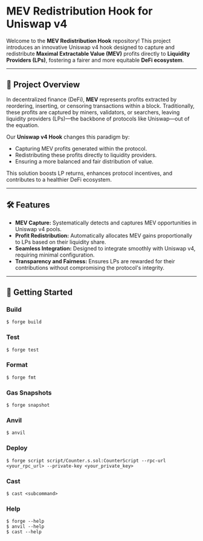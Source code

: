 # MEV Redistribution Hook for Uniswap v4

Welcome to the **MEV Redistribution Hook** repository! This project introduces an innovative Uniswap v4 hook designed to capture and redistribute **Maximal Extractable Value (MEV)** profits directly to **Liquidity Providers (LPs)**, fostering a fairer and more equitable **DeFi ecosystem**.

---

## 🌟 Project Overview

In decentralized finance (DeFi), **MEV** represents profits extracted by reordering, inserting, or censoring transactions within a block. Traditionally, these profits are captured by miners, validators, or searchers, leaving liquidity providers (LPs)—the backbone of protocols like Uniswap—out of the equation.

Our **Uniswap v4 Hook** changes this paradigm by:

- Capturing MEV profits generated within the protocol.
- Redistributing these profits directly to liquidity providers.
- Ensuring a more balanced and fair distribution of value.

This solution boosts LP returns, enhances protocol incentives, and contributes to a healthier DeFi ecosystem.

---

## 🛠️ Features

- **MEV Capture:** Systematically detects and captures MEV opportunities in Uniswap v4 pools.
- **Profit Redistribution:** Automatically allocates MEV gains proportionally to LPs based on their liquidity share.
- **Seamless Integration:** Designed to integrate smoothly with Uniswap v4, requiring minimal configuration.
- **Transparency and Fairness:** Ensures LPs are rewarded for their contributions without compromising the protocol's integrity.

---

## 🚀 Getting Started

### Build

```shell
$ forge build
```

### Test

```shell
$ forge test
```

### Format

```shell
$ forge fmt
```

### Gas Snapshots

```shell
$ forge snapshot
```

### Anvil

```shell
$ anvil
```

### Deploy

```shell
$ forge script script/Counter.s.sol:CounterScript --rpc-url <your_rpc_url> --private-key <your_private_key>
```

### Cast

```shell
$ cast <subcommand>
```

### Help

```shell
$ forge --help
$ anvil --help
$ cast --help
```
